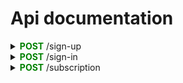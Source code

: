 # Api documentation
<details>
    <summary>
        <strong style="color:green;">POST</strong> /sign-up
    </summary>
send body request like this:

```json
    {
        "name":"joe",
        "email":"j@j.com",
        "password":"***"
    }
```
* it returns status <strong style="color:green;">201</strong> for success

* it returns status <strong style="color:purple;">409</strong> for email in use</li>

* it returns status <strong style="color:purple;">400</strong> for any other issue</li>

</details>

<details>
    <summary>
        <strong style="color:green;">POST</strong> /sign-in
    </summary>
send body request like this

```json
    {
        "email":"j@j.com",
        "password":"***"
    }
```
* it returns status <strong style="color:green;">201</strong> for success with an object array like this:
```json
{
  "token": "facf6e92-d828-4491-89d7-56796738be37",
  "user": {
    "id": 1,
    "name": "joe",
    "email": "j@j.com"
  }
}
```
* it returns status <strong style="color:purple;">401</strong> for wrong password/email</li>

* it returns status <strong style="color:purple;">400</strong> for any other error</li>
    
</details>

<details>
    <summary>
        <strong style="color:green;">POST</strong> /subscription
    </summary>
send body request like this:

```json
    {
        "user":1,
        "plan":1,
        "name":"joe smith bros",
        "shipDate":1,
        "products":[1,2]
        
    }
```
and the token in headers, to authorization like this:
```json
headers: {
			"Authorization": "Bearer b017157b-faef-442b-95cb-8f4c12a2d9e0",
		}
```
* it returns status <strong style="color:green;">201</strong> for success
* it returns status <strong style="color:purple;">400</strong> for missing, invalid token or bad request
* it returns status <strong style="color:purple;">404</strong> for no session token
* it returns status <strong style="color:purple;">422</strong> for empty token

</details>
